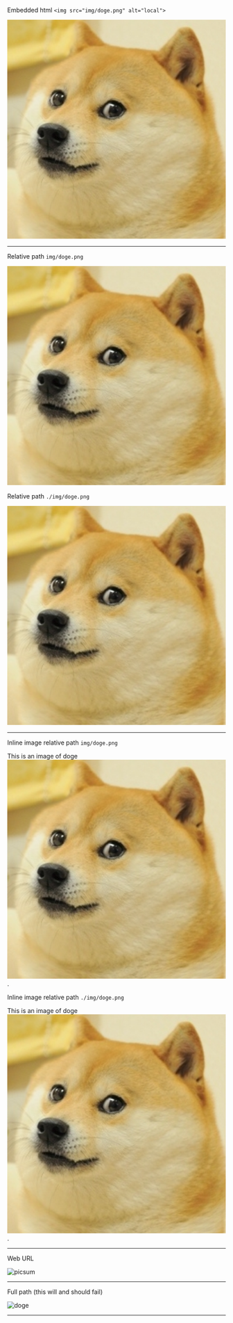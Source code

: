 
Embedded html `<img src="img/doge.png" alt="local">`

<img src="img/doge.png" alt="local">

----------------------------------------------------------------------

Relative path `img/doge.png`

![doge](img/doge.png)

Relative path `./img/doge.png`

![doge](./img/doge.png)

----------------------------------------------------------------------

Inline image relative path `img/doge.png`

This is an image of doge ![local](img/doge.png).

Inline image relative path `./img/doge.png`

This is an image of doge ![local](./img/doge.png).

----------------------------------------------------------------------

Web URL

![picsum](https://picsum.photos/id/237/200/300)

----------------------------------------------------------------------

Full path (this will and should fail)

![doge](/home/wb/Projects/Git/viewmd/tests/input/img/doge.png)

----------------------------------------------------------------------
